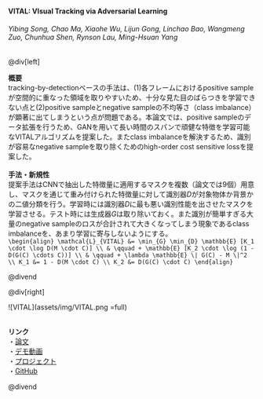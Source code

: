#### VITAL: VIsual Tracking via Adversarial Learning
###### Yibing Song, Chao Ma, Xiaohe Wu, Lijun Gong, Linchao Bao, Wangmeng Zuo, Chunhua Shen, Rynson Lau, Ming-Hsuan Yang

@div[left]

__概要__<br>
tracking-by-detectionベースの手法は、(1)各フレームにおけるpositive sampleが空間的に重なった領域を取りやすいため、十分な見た目のばらつきを学習できない点と(2)positive sampleとnegative sampleの不均等さ（class imbalance）が顕著に出てしまうという点が問題である。本論文では、positive sampleのデータ拡張を行うため、GANを用いて長い時間のスパンで頑健な特徴を学習可能なVITALアルゴリズムを提案した。またclass imbalanceを解決するため、識別が容易なnegative sampleを取り除くためのhigh-order cost sensitive lossを提案した。<br>
<br>
__手法・新規性__<br>
提案手法はCNNで抽出した特徴量に適用するマスクを複数（論文では9個）用意し、マスクを通じて重み付けられた特徴量に対して識別器$D$が対象物体か背景かの二値分類を行う。学習時には識別器$D$に最も悪い識別性能を出させたマスクを学習させる。テスト時には生成器$G$は取り除いておく。また識別が簡単すぎる大量のnegative sampleのロスが合計されて大きくなってしまう現象であるclass imbalanceを、あまり学習に寄与しないようにする。<br>
`\begin{align} \mathcal{L}_{VITAL} &= \min_{G} \min_{D} \mathbb{E} [K_1 \cdot \log D(M \cdot C)] \\ & \qquad + \mathbb{E} [K_2 \cdot \log (1 - D(G(C) \cdots C))] \\ & \qquad + \lambda \mathbb{E} \| G(C) - M \|^2 \\ K_1 &= 1 - D(M \cdot C) \\ K_2 &= D(G(C) \cdot C) \end{align}`

@divend

@div[right]

![VITAL](assets/img/VITAL.png =full)<br>
<br>

__リンク__<br>
・[論文](https://arxiv.org/pdf/1804.04273.pdf)<br>
・[デモ動画](https://youtu.be/uGMoOom6_90)<br>
・[プロジェクト](https://ybsong00.github.io/cvpr18_tracking/index)<br>
・[GitHub](https://github.com/ybsong00/Vital_release)<br>

@divend
